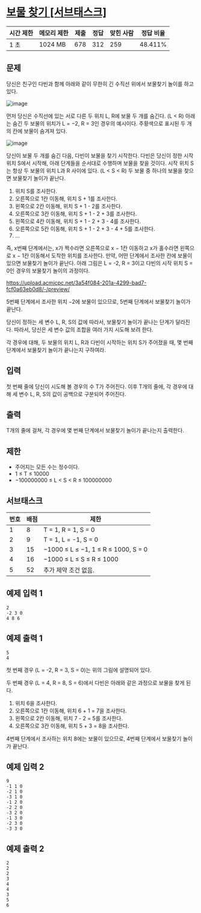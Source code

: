 # [보물 찾기 [서브태스크]](https://www.acmicpc.net/problem/32068)

| 시간 제한 | 메모리 제한 | 제출 | 정답 | 맞힌 사람 | 정답 비율 |
| --- | --- | --- | --- | --- | --- |
| 1 초 | 1024 MB | 678 | 312 | 259 | 48.411% |

## 문제

당신은 친구인 다빈과 함께 아래와 같이 무한히 긴 수직선 위에서 보물찾기 놀이를 하고 있다.

![image](https://upload.acmicpc.net/4642f3fc-45a1-4528-bc2e-01104417793f/-/preview/)

먼저 당신은 수직선에 있는 서로 다른 두 위치 L, R에 보물 두 개를 숨긴다. (L < R) 아래는 숨긴 두 보물의 위치가 L = −2, R = 3인 경우의 예시이다. 주황색으로 표시된 두 개의 칸에 보물이 숨겨져 있다.

![image](https://upload.acmicpc.net/b43b2004-38a2-4a98-8d42-9022ce091c73/-/preview/)

당신이 보물 두 개를 숨긴 다음, 다빈이 보물을 찾기 시작한다. 다빈은 당신이 정한 시작 위치 S에서 시작해, 아래 단계들을 순서대로 수행하며 보물을 찾을 것이다. 시작 위치 S는 항상 두 보물의 위치 L과 R 사이에 있다. (L < S < R) 두 보물 중 하나의 보물을 찾으면 보물찾기 놀이가 끝난다.

1. 위치 S를 조사한다.
2. 오른쪽으로 1칸 이동해, 위치 S + 1를 조사한다.
3. 왼쪽으로 2칸 이동해, 위치 S + 1 - 2를 조사한다.
4. 오른쪽으로 3칸 이동해, 위치 S + 1 - 2 + 3를 조사한다.
5. 왼쪽으로 4칸 이동해, 위치 S + 1 - 2 + 3 - 4를 조사한다.
6. 오른쪽으로 5칸 이동해, 위치 S + 1 - 2 + 3 - 4 + 5를 조사한다.
7. ...

즉, x번째 단계에서는, x가 짝수라면 오른쪽으로 x − 1칸 이동하고 x가 홀수라면 왼쪽으로 x − 1칸 이동해서 도착한 위치를 조사한다. 만약, 어떤 단계에서 조사한 칸에 보물이 있으면 보물찾기 놀이가 끝난다. 아래 그림은 L = -2, R = 3이고 다빈의 시작 위치 S = 0인 경우의 보물찾기 놀이의 과정이다.

https://upload.acmicpc.net/3a54f084-201a-4299-bad7-fcf0a63eb0d8/-/preview/

5번째 단계에서 조사한 위치 −2에 보물이 있으므로, 5번째 단계에서 보물찾기 놀이가 끝난다.

당신이 정하는 세 변수 L, R, S의 값에 따라서, 보물찾기 놀이가 끝나는 단계가 달라진다. 따라서, 당신은 세 변수 값의 조합을 여러 가지 시도해 보려 한다.

각 경우에 대해, 두 보물의 위치 L, R과 다빈이 시작하는 위치 S가 주어졌을 때, 몇 번째 단계에서 보물찾기 놀이가 끝나는지 구하여라.

## 입력

첫 번째 줄에 당신이 시도해 볼 경우의 수 T가 주어진다. 이후 T개의 줄에, 각 경우에 대해 세 변수 L, R, S의 값이 공백으로 구분되어 주어진다.

## 출력

T개의 줄에 걸쳐, 각 경우에 몇 번째 단계에서 보물찾기 놀이가 끝나는지 출력한다.

## 제한

- 주어지는 모든 수는 정수이다.
- 1 ≤ T ≤ 10000
- −100000000 ≤ L < S < R ≤ 100000000

## 서브태스크

| 번호 | 배점 | 제한 |
| --- | --- | --- |
| 1 | 8 | T = 1, R = 1, S = 0 |
| 2 | 9 | T = 1, L = -1, S = 0 |
| 3 | 15 | −1000 ≤ L ≤ −1, 1 ≤ R ≤ 1000, S = 0 |
| 4 | 16 | −1000 ≤ L ≤ S ≤ R ≤ 1000 |
| 5 | 52 | 추가 제약 조건 없음. |

## 예제 입력 1

```
2
-2 3 0
4 8 6

```

## 예제 출력 1

```
5
4

```

첫 번째 경우 (L = -2, R = 3, S = 0)는 위의 그림에 설명되어 있다.

두 번째 경우 (L = 4, R = 8, S = 6)에서 다빈은 아래와 같은 과정으로 보물을 찾게 된다.

1. 위치 6을 조사한다.
2. 오른쪽으로 1칸 이동해, 위치 6 + 1 = 7을 조사한다.
3. 왼쪽으로 2칸 이동해, 위치 7 - 2 = 5를 조사한다.
4. 오른쪽으로 3칸 이동해, 위치 5 + 3 = 8을 조사한다.

4번째 단계에서 조사하는 위치 8에는 보물이 있으므로, 4번째 단계에서 보물찾기 놀이가 끝난다.

## 예제 입력 2

```
9
-1 1 0
-2 1 0
-3 1 0
-1 2 0
-2 2 0
-3 2 0
-1 3 0
-2 3 0
-3 3 0

```

## 예제 출력 2

```
2
2
2
3
4
4
3
5
6
```
